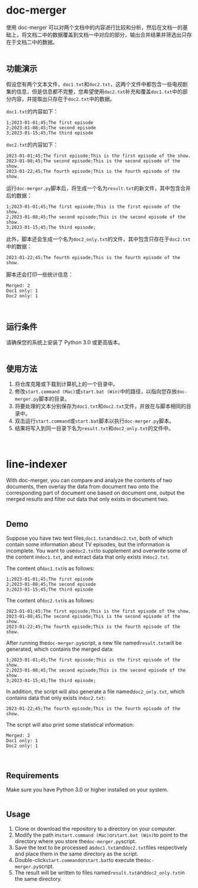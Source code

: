 # doc-merger
使用 doc-merger 可以对两个文档中的内容进行比较和分析，然后在文档一的基础上，将文档二中的数据覆盖到文档一中对应的部分，输出合并结果并筛选出只存在于文档二中的数据。
<br>
<br>
## 功能演示
假设您有两个文本文件，`doc1.txt`和`doc2.txt`，这两个文件中都包含一些电视剧集的信息，但是信息都不完整，您希望使用`doc2.txt`补充和覆盖`doc1.txt`中的部分内容，并提取出只存在于`doc2.txt`中的数据。

`doc1.txt`的内容如下：
```
1;2023-01-01;45;The first episode
2;2023-01-08;45;The second episode
3;2023-01-15;45;The third episode
```
`doc2.txt`的内容如下：
```
2023-01-01;45;The first episode;This is the first episode of the show.
2023-01-08;45;The second episode;This is the second episode of the show.
2023-01-22;45;The fourth episode;This is the fourth episode of the show.
```
运行`doc-merger.py`脚本后，将生成一个名为`result.txt`的新文件，其中包含合并后的数据：
```
1;2023-01-01;45;The first episode;This is the first episode of the show.
2;2023-01-08;45;The second episode;This is the second episode of the show.
3;2023-01-15;45;The third episode;
```
此外，脚本还会生成一个名为`doc2_only.txt`的文件，其中包含只存在于`doc2.txt`中的数据：
```
2023-01-22;45;The fourth episode;This is the fourth episode of the show.
```
脚本还会打印一些统计信息：
```
Merged: 2
Doc1 only: 1
Doc2 only: 1
```
<br>

## 运行条件
请确保您的系统上安装了 Python 3.0 或更高版本。
<br>
<br>
## 使用方法
1. 将仓库克隆或下载到计算机上的一个目录中。
2. 修改`start.command (Mac)`或`start.bat (Win)`中的路径，以指向您存放`doc-merger.py`脚本的目录。
3. 将要处理的文本分别保存为`doc1.txt`和`doc2.txt`文件，并放在与脚本相同的目录中。
4. 双击运行`start.command`或`start.bat`脚本以执行`doc-merger.py`脚本。
5. 结果将写入到同一目录下名为`result.txt`和`doc2_only.txt`的文件中。
<br>


# line-indexer
With doc-merger, you can compare and analyze the contents of two documents, then overlay the data from document two onto the corresponding part of document one based on document one, output the merged results and filter out data that only exists in document two.
<br>
<br>
## Demo
Suppose you have two text files,`doc1.txt`and`doc2.txt`, both of which contain some information about TV episodes, but the information is incomplete. You want to use`doc2.txt`to supplement and overwrite some of the content in`doc1.txt`, and extract data that only exists in`doc2.txt`.

The content of`doc1.txt`is as follows:
```
1;2023-01-01;45;The first episode
2;2023-01-08;45;The second episode
3;2023-01-15;45;The third episode
```
The content of`doc2.txt`is as follows:
```
2023-01-01;45;The first episode;This is the first episode of the show.
2023-01-08;45;The second episode;This is the second episode of the show.
2023-01-22;45;The fourth episode;This is the fourth episode of the show.
```
After running the`doc-merger.py`script, a new file named`result.txt`will be generated, which contains the merged data:
```
1;2023-01-01;45;The first episode;This is the first episode of the show.
2;2023-01-08;45;The second episode;This is the second episode of the show.
3;2023-01-15;45;The third episode;
```
In addition, the script will also generate a file named`doc2_only.txt`, which contains data that only exists in`doc2.txt`:
```
2023-01-22;45;The fourth episode;This is the fourth episode of the show.
```
The script will also print some statistical information:
```
Merged: 2
Doc1 only: 1
Doc2 only: 1
```
<br>

## Requirements
Make sure you have Python 3.0 or higher installed on your system.
<br>
<br>
## Usage
1. Clone or download the repository to a directory on your computer.
2. Modify the path in`start.command (Mac)`or`start.bat (Win)`to point to the directory where you store the`doc-merger.py`script.
3. Save the text to be processed as`doc1.txt`and`doc2.txt`files respectively and place them in the same directory as the script.
4. Double-click`start.command`or`start.bat`to execute the`doc-merger.py`script.
5. The result will be written to files named`result.txt`and`doc2_only.txt`in the same directory.
